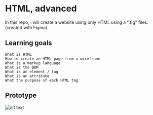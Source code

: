 
# HTML, advanced

In this repo, i will create a website using only HTML using a ".fig" files. (created with Figma).

## Learning goals
    What is HTML
    How to create an HTML page from a wireframe
    What is a markup language
    What is the DOM
    What is an element / tag
    What is an attribute
    What the purpose of each HTML tag


## Prototype


![alt text]([http://url/to/img.png](https://i.imgur.com/ddS7eIE.jpg)https://i.imgur.com/ddS7eIE.jpg)

